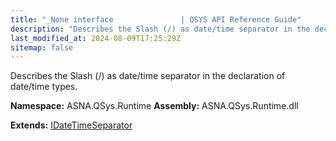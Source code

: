 ```yaml
---
title: "_None interface               | QSYS API Reference Guide"
description: "Describes the Slash (/) as date/time separator in the declaration of date/time types. "
last_modified_at: 2024-08-09T17:25:29Z
sitemap: false
---
```


Describes the Slash (/) as date/time separator in the declaration of date/time types.

**Namespace:** ASNA.QSys.Runtime
**Assembly:** ASNA.QSys.Runtime.dll

**Extends:** [IDateTimeSeparator](/reference/runtime/qsys-runtime/i-date-time-separator.html)
<br>
<br>
